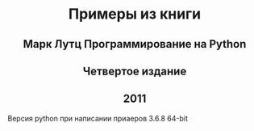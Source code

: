 # <center>Примеры из книги</center>  
## <center>Марк Лутц Программирование на Python</center>  
## <center>Четвертое издание</center>
## <center>2011</center>

Версия python при написании приаеров 3.6.8 64-bit